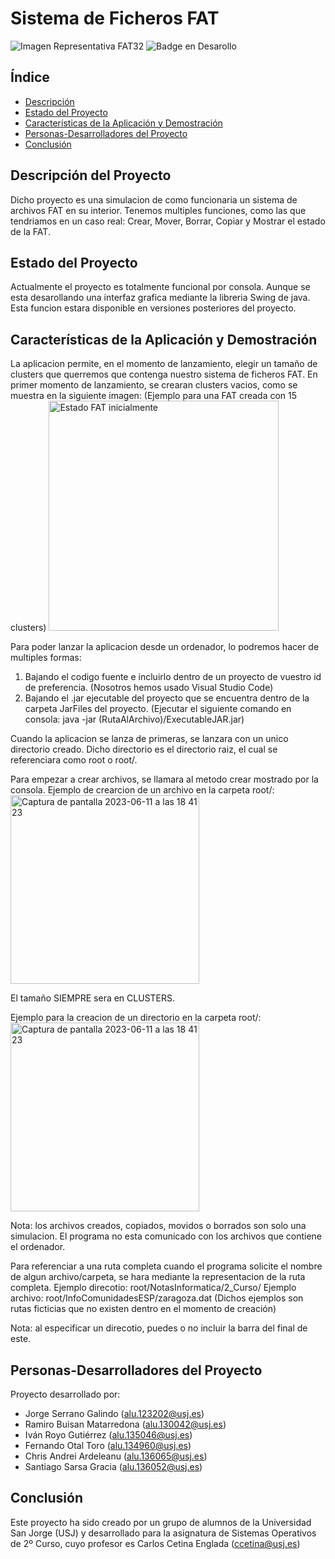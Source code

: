 # Sistema de Ficheros FAT

![Imagen Representativa FAT32](https://user-images.githubusercontent.com/118160820/233442146-e6103875-f7a8-49fe-bd86-7612f3c2f620.png)
![Badge en Desarollo](https://img.shields.io/badge/STATUS-EN%20DESAROLLO-green)

## Índice

- [Descripción](#descripción)
- [Estado del Proyecto](#estado-del-proyecto)
- [Características de la Aplicación y Demostración](#características-de-la-aplicación-y-demostración)
- [Personas-Desarrolladores del Proyecto](#personas-desarrolladores-del-proyecto)
- [Conclusión](#conclusión)

## Descripción del Proyecto

Dicho proyecto es una simulacion de como funcionaria un sistema de archivos FAT en su interior. Tenemos multiples funciones, como las que tendriamos en un caso real: Crear, Mover, Borrar, Copiar y Mostrar el estado de la FAT.

## Estado del Proyecto

Actualmente el proyecto es totalmente funcional por consola. Aunque se esta desarollando una interfaz grafica mediante la libreria Swing de java. Esta funcion estara disponible en versiones posteriores del proyecto.

## Características de la Aplicación y Demostración

La aplicacion permite, en el momento de lanzamiento, elegir un tamaño de clusters que querremos que contenga nuestro sistema de ficheros FAT.
En primer momento de lanzamiento, se crearan clusters vacios, como se muestra en la siguiente imagen:
(Ejemplo para una FAT creada con 15 clusters)
<img width="368" alt="Estado FAT inicialmente" src="https://github.com/Yorrryiii/PracticaSSOO/assets/118160820/4f3408dd-2522-472b-bd8e-b616a4e52fb1">

Para poder lanzar la aplicacion desde un ordenador, lo podremos hacer de multiples formas:
1. Bajando el codigo fuente e incluirlo dentro de un proyecto de vuestro id de preferencia. (Nosotros hemos usado Visual Studio Code)
2. Bajando el .jar ejecutable del proyecto que se encuentra dentro de la carpeta JarFiles del proyecto. (Ejecutar el siguiente comando en consola: java -jar (RutaAlArchivo)/ExecutableJAR.jar)

Cuando la aplicacion se lanza de primeras, se lanzara con un unico directorio creado. Dicho directorio es el directorio raiz, el cual se referenciara como root o root/.

Para empezar a crear archivos, se llamara al metodo crear mostrado por la consola. Ejemplo de crearcion de un archivo en la carpeta root/:
<img width="302" alt="Captura de pantalla 2023-06-11 a las 18 41 23" src="https://github.com/Yorrryiii/PracticaSSOO/assets/118160820/a7158910-3e68-462f-9184-54e1411b3ab7">

El tamaño SIEMPRE sera en CLUSTERS.

Ejemplo para la creacion de un directorio en la carpeta root/:
<img width="302" alt="Captura de pantalla 2023-06-11 a las 18 41 23" src="https://github.com/Yorrryiii/PracticaSSOO/assets/118160820/2cf78873-ee7d-4a5f-bd53-5179ea5a4441">

Nota: los archivos creados, copiados, movidos o borrados son solo una simulacion. El programa no esta comunicado con los archivos que contiene el ordenador.

Para referenciar a una ruta completa cuando el programa solicite el nombre de algun archivo/carpeta, se hara mediante la representacion de la ruta completa.
Ejemplo direcotio: root/NotasInformatica/2_Curso/
Ejemplo archivo: root/InfoComunidadesESP/zaragoza.dat
(Dichos ejemplos son rutas ficticias que no existen dentro en el momento de creación)

Nota: al especificar un direcotio, puedes o no incluir la barra del final de este.

## Personas-Desarrolladores del Proyecto

Proyecto desarrollado por:

- Jorge Serrano Galindo (alu.123202@usj.es)
- Ramiro Buisan Matarredona (alu.130042@usj.es)
- Iván Royo Gutiérrez (alu.135046@usj.es)
- Fernando Otal Toro (alu.134960@usj.es)
- Chris Andrei Ardeleanu (alu.136065@usj.es)
- Santiago Sarsa Gracia (alu.136052@usj.es)


## Conclusión

Este proyecto ha sido creado por un grupo de alumnos de la Universidad San Jorge (USJ) y desarrollado para la asignatura de Sistemas Operativos de 2º Curso, cuyo profesor es Carlos Cetina Englada (ccetina@usj.es)
